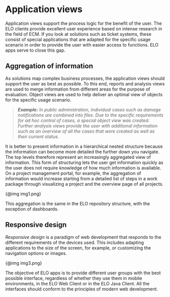 <h1>Application views</h1>
<p>Application views support the process logic for the benefit of the user. The ELO clients provide excellent user experience based on intense research in the field of ECM. If you look at solutions such as ticket systems, these consist of special applications that are adapted for the specific usage scenario in order to provide the user with easier access to functions. ELO apps serve to close this gap.</p>
<h2>Aggregation of information</h2>
<p>As solutions map complex business processes, the application views should support the user as best as possible. To this end, reports and analysis views are used to merge information from different areas for the purpose of evaluation. Object views are used to help deliver an optimal view of objects for the specific usage scenario.</p>
<blockquote>
<p><span
style='font-weight:bold;font-style:italic'>Example:</span><span
style='font-style:italic'> In public administration, individual cases such as damage notifications are combined into files. Due to the specific requirements for ad hoc control of cases, a special object view was created. Further analysis views provide the user with additional information such as an overview of all the cases that were created as well as their current status.</span></p>
</blockquote>
<p>It is better to present information in a hierarchical nested structure because the information can become more detailed the further down you navigate. The top levels therefore represent an increasingly aggregated view of information. This form of structuring lets the user get information quickly as the user does not require knowledge of how much information is available. On a project management portal, for example, the aggregation of information would increase starting from a detailed list of steps in a work package through visualizing a project and the overview page of all projects.</p>
<p>{@img img1.png}</p>
<p>This aggregation is the same in the ELO repository structure, with the exception of dashboards.</p>
<h2>Responsive design</h2>
<p><span
style='font-style:italic'>Responsive design</span> is a paradigm of web development that responds to the different requirements of the devices used. This includes adapting applications to the size of the screen, for example, or customizing the navigation options or images.</p>
<p>{@img img3.png}</p>
<p>The objective of ELO apps is to provide different user groups with the best possible interface, regardless of whether they use them in mobile environments, in the ELO Web Client or in the ELO Java Client. All the interfaces should conform to the principles of modern web development.</p>
